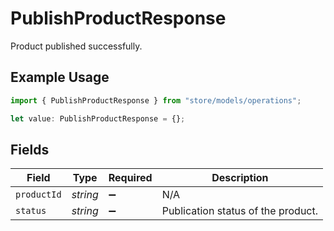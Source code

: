 # PublishProductResponse

Product published successfully.

## Example Usage

```typescript
import { PublishProductResponse } from "store/models/operations";

let value: PublishProductResponse = {};
```

## Fields

| Field                              | Type                               | Required                           | Description                        |
| ---------------------------------- | ---------------------------------- | ---------------------------------- | ---------------------------------- |
| `productId`                        | *string*                           | :heavy_minus_sign:                 | N/A                                |
| `status`                           | *string*                           | :heavy_minus_sign:                 | Publication status of the product. |